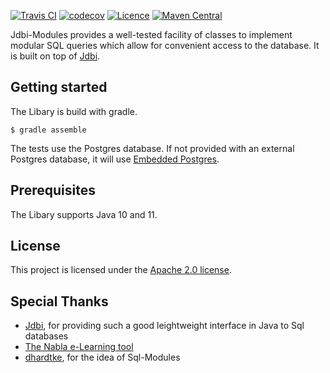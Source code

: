 <!-- TODO logo -->
[![Travis CI](https://api.travis-ci.org/28Smiles/jdbi-modules.svg?branch=master)](https://travis-ci.org/28Smiles/jdbi-modules)
[![codecov](https://codecov.io/gh/28Smiles/jdbi-modules/branch/master/graph/badge.svg)](https://codecov.io/gh/28Smiles/jdbi-modules)
[![Licence](https://img.shields.io/badge/license-Apache-orange.svg)](LICENSE.txt)
[![Maven Central](https://maven-badges.herokuapp.com/maven-central/com.github.28Smiles.jdbi-modules/core/badge.svg)](https://search.maven.org/search?q=g:com.github.28Smiles.jdbi-modules)

Jdbi-Modules provides a well-tested facility of classes to implement modular SQL queries which allow for convenient access to the database.
It is built on top of [Jdbi](http://jdbi.org/).

## Getting started
The Libary is build with gradle.

    $ gradle assemble

The tests use the Postgres database. If not provided with an external Postgres database, it will use [Embedded Postgres](https://github.com/yandex-qatools/postgresql-embedded).

## Prerequisites
The Libary supports Java 10 and 11.

## License
This project is licensed under the [Apache 2.0 license](https://www.apache.org/licenses/LICENSE-2.0.html).

## Special Thanks
- [Jdbi](http://jdbi.org/), for providing such a good leightweight interface in Java to Sql databases
- [The Nabla e-Learning tool](https://nabla.algo.informatik.tu-darmstadt.de/)
- [dhardtke](https://github.com/dhardtke), for the idea of Sql-Modules
